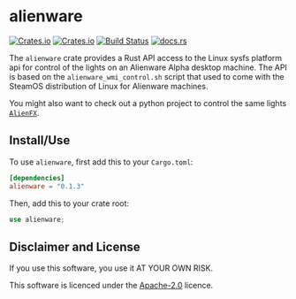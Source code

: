 # alienware

[![Crates.io](https://img.shields.io/crates/l/alienware)](https://github.com/a1ecbr0wn/alienware-wmi/blob/main/LICENSE) [![Crates.io](https://img.shields.io/crates/v/alienware)](https://crates.io/crates/alienware) [![Build Status](https://github.com/a1ecbr0wn/alienware-wmi/actions/workflows/build.yml/badge.svg)](https://github.com/a1ecbr0wn/alienware-wmi/actions/workflows/build.yml) [![docs.rs](https://img.shields.io/docsrs/alienware)](https://docs.rs/alienware)

The `alienware` crate provides a Rust API access to the Linux sysfs platform api for control of the lights on an
Alienware Alpha desktop machine.  The API is based on the `alienware_wmi_control.sh` script that used to come with the
SteamOS distribution of Linux for Alienware machines.

You might also want to check out a python project to control the same lights
[`AlienFX`](https://github.com/trackmastersteve/alienfx).

## Install/Use

To use `alienware`, first add this to your `Cargo.toml`:

```toml
[dependencies]
alienware = "0.1.3"
```

Then, add this to your crate root:

```rust
use alienware;
```

## Disclaimer and License

If you use this software, you use it AT YOUR OWN RISK.

This software is licenced under the [Apache-2.0](https://github.com/a1ecbr0wn/alienware-wmi/blob/main/LICENSE) licence.
